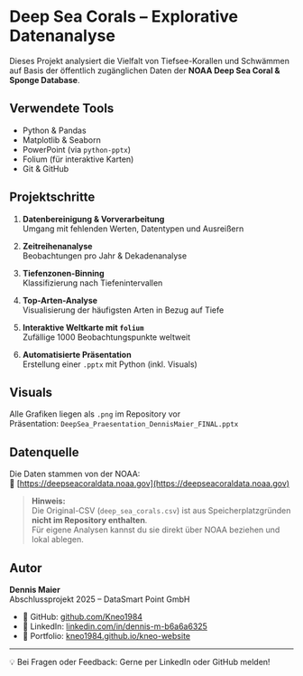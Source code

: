 #  Deep Sea Corals – Explorative Datenanalyse

Dieses Projekt analysiert die Vielfalt von Tiefsee-Korallen und Schwämmen auf Basis der öffentlich zugänglichen Daten der **NOAA Deep Sea Coral & Sponge Database**.

##  Verwendete Tools

- Python & Pandas
- Matplotlib & Seaborn
- PowerPoint (via `python-pptx`)
- Folium (für interaktive Karten)
- Git & GitHub

##  Projektschritte

1. **Datenbereinigung & Vorverarbeitung**  
   Umgang mit fehlenden Werten, Datentypen und Ausreißern

2. **Zeitreihenanalyse**  
   Beobachtungen pro Jahr & Dekadenanalyse

3. **Tiefenzonen-Binning**  
   Klassifizierung nach Tiefenintervallen

4. **Top-Arten-Analyse**  
   Visualisierung der häufigsten Arten in Bezug auf Tiefe

5. **Interaktive Weltkarte mit `folium`**  
   Zufällige 1000 Beobachtungspunkte weltweit

6. **Automatisierte Präsentation**  
   Erstellung einer `.pptx` mit Python (inkl. Visuals)

##  Visuals

Alle Grafiken liegen als `.png` im Repository vor  
 Präsentation: `DeepSea_Praesentation_DennisMaier_FINAL.pptx`

##  Datenquelle

Die Daten stammen von der NOAA:  
🔗 [https://deepseacoraldata.noaa.gov](https://deepseacoraldata.noaa.gov)

> **Hinweis:**  
> Die Original-CSV (`deep_sea_corals.csv`) ist aus Speicherplatzgründen **nicht im Repository enthalten**.  
> Für eigene Analysen kannst du sie direkt über NOAA beziehen und lokal ablegen.

##  Autor

**Dennis Maier**  
Abschlussprojekt 2025 – DataSmart Point GmbH

- 🔗 GitHub: [github.com/Kneo1984](https://github.com/Kneo1984)  
- 🔗 LinkedIn: [linkedin.com/in/dennis-m-b6a6a6325](https://www.linkedin.com/in/dennis-m-b6a6a6325)  
- 🔗 Portfolio: [kneo1984.github.io/kneo-website](https://kneo1984.github.io/kneo-website)

---

💡 Bei Fragen oder Feedback: Gerne per LinkedIn oder GitHub melden!
